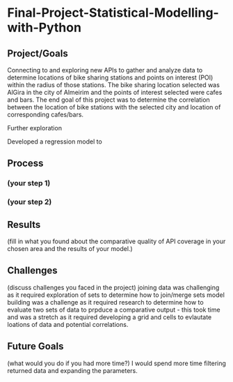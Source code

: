 # Final-Project-Statistical-Modelling-with-Python

## Project/Goals
Connecting to and exploring new APIs to gather and analyze data to determine locations of bike sharing stations and points on interest (POI) within the radius of those stations. The bike sharing location selected was AlGira in the city of Almeirim and the points of interest selected were cafes and bars. The end goal of this project was to determine the correlation between the location of bike stations with the selected city and location of corresponding cafes/bars. 


Further exploration

 

Developed a regression model to

## Process
### (your step 1)
### (your step 2)

## Results
(fill in what you found about the comparative quality of API coverage in your chosen area and the results of your model.)

## Challenges 
(discuss challenges you faced in the project)
joining data was challenging as it required exploration of sets to determine how to join/merge sets
model building was a challenge as it required research to determine how to evaluate two sets of data to prpduce a comparative output - this took time and was a stretch as it required developing a grid and cells to evlautate loations of data and potential correlations. 

 
 


## Future Goals
(what would you do if you had more time?)
I would spend more time filtering returned data and expanding the parameters. 
